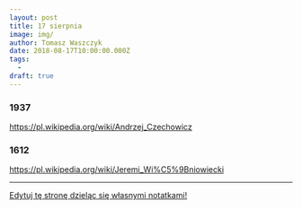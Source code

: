 ```yaml
---
layout: post
title: 17 sierpnia
image: img/
author: Tomasz Waszczyk
date: 2018-08-17T10:00:00.000Z
tags:
  - 
draft: true  
---
```


### 1937

https://pl.wikipedia.org/wiki/Andrzej_Czechowicz

### 1612

https://pl.wikipedia.org/wiki/Jeremi_Wi%C5%9Bniowiecki

---

<a href="https://github.com/TomaszWaszczyk/historia.waszczyk.com/edit/master/src/content/august-17.md" target="_blank">Edytuj tę stronę dzieląc się własnymi notatkami!</a>
